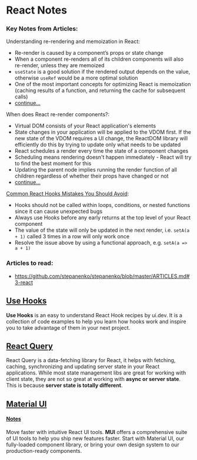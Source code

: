 
# React Notes

### Key Notes from Articles:

Understanding re-rendering and memoization in React:
- Re-render is caused by a component’s props or state change
- When a component re-renders all of its children components will also re-render, unless they are memoized
- `useState` is a good solution if the rendered output depends on the value, otherwise `useRef` would be a more optimal solution
- One of the most important concepts for optimizing React is memoization (caching results of a function, and returning the cache for subsequent calls)
- [continue... ](https://engineering.udacity.com/understanding-re-rendering-and-memoization-in-react-13e8c024c2b4)

When does React re-render components?:
- Virtual DOM consists of your React application's elements
- State changes in your application will be applied to the VDOM first. If the new state of the VDOM requires a UI change, the ReactDOM library will efficiently do this by trying to update only what needs to be updated
- React schedules a render every time the state of a component changes
- Scheduling means rendering doesn't happen immediately - React will try to find the best moment for this
- Updating the parent node implies running the render function of all children regardless of whether their props have changed or not
- [continue...](https://felixgerschau.com/react-rerender-components/#when-does-react-re-render)

[Common React Hooks Mistakes You Should Avoid](https://blog.bitsrc.io/common-react-hooks-mistakes-every-developer-should-avoid-defd47d09d8c):
- Hooks should not be called within loops, conditions, or nested functions since it can cause unexpected bugs
- Always use Hooks before any early returns at the top level of your React component
- The value of the state will only be updated in the next render, i.e. `setA(a + 1)` called 3 times in a row will only work once
- Resolve the issue above by using a functional approach, e.g. `setA(a => a + 1)`

### Articles to read:

- https://github.com/stepanenko/stepanenko/blob/master/ARTICLES.md#3-react

## [Use Hooks](https://usehooks.com/)
**Use Hooks** is an easy to understand React Hook recipes by ui.dev. It is a collection of code examples to help you learn how hooks work and inspire you to take advantage of them in your next project.

## [React Query](https://react-query.tanstack.com/overview)
React Query is a data-fetching library for React, it helps with fetching, caching, synchronizing and updating server state in your React applications.
While most state management libs are great for working with client state, they are not so great at working with **async or server state**. This is because **server state is totally different**.

## [Material UI](https://mui.com/material-ui/guides/api/)
#### [Notes](https://github.com/stepanenko/react-info/blob/master/MUI.md)
Move faster with intuitive React UI tools. **MUI** offers a comprehensive suite of UI tools to help you ship new features faster. Start with Material UI, our fully-loaded component library, or bring your own design system to our production-ready components.
